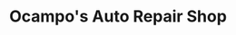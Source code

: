 ---
title: "Ocampo's Auto Repair Shop"
url: /los-banos/ocampos-auto-repair-shop/
shop: car repair
---